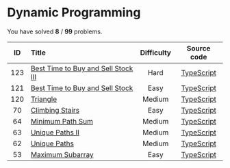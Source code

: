 # Dynamic Programming 
 You have solved  **8** / **99** problems.

| ID | Title | Difficulty | Source code |
|:--:|:-----|:-----:|:-----:|
| 123 | [Best Time to Buy and Sell Stock III](https://leetcode.com/problems/best-time-to-buy-and-sell-stock-iii/)| Hard | [TypeScript](../src/problems/123.best-time-to-buy-and-sell-stock-iii/index.ts) |
| 121 | [Best Time to Buy and Sell Stock](https://leetcode.com/problems/best-time-to-buy-and-sell-stock/)| Easy | [TypeScript](../src/problems/121.best-time-to-buy-and-sell-stock/index.ts) |
| 120 | [Triangle](https://leetcode.com/problems/triangle/)| Medium | [TypeScript](../src/problems/120.triangle/index.ts) |
| 70 | [Climbing Stairs](https://leetcode.com/problems/climbing-stairs/)| Easy | [TypeScript](../src/problems/70.climbing-stairs/index.ts) |
| 64 | [Minimum Path Sum](https://leetcode.com/problems/minimum-path-sum/)| Medium | [TypeScript](../src/problems/64.minimum-path-sum/index.ts) |
| 63 | [Unique Paths II](https://leetcode.com/problems/unique-paths-ii/)| Medium | [TypeScript](../src/problems/63.unique-paths-ii/index.ts) |
| 62 | [Unique Paths](https://leetcode.com/problems/unique-paths/)| Medium | [TypeScript](../src/problems/62.unique-paths/index.ts) |
| 53 | [Maximum Subarray](https://leetcode.com/problems/maximum-subarray/)| Easy | [TypeScript](../src/problems/53.maximum-subarray/index.ts) |
